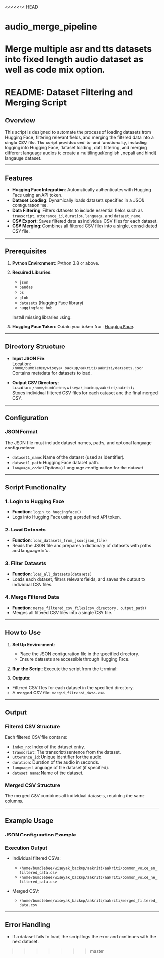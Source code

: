 <<<<<<< HEAD
# audio_merge_pipeline
Merge multiple asr and tts datasets into fixed length audio dataset as well as code mix option.
=======
# README: Dataset Filtering and Merging Script

## Overview
This script is designed to automate the process of loading datasets from Hugging Face, filtering relevant fields, and merging the filtered data into a single CSV file. The script provides end-to-end functionality, including logging into Hugging Face, dataset loading, data filtering, and merging different language audios to create a multilingual(english ,  nepali and hindi) langauge dataset.

---

## Features
- **Hugging Face Integration**: Automatically authenticates with Hugging Face using an API token.
- **Dataset Loading**: Dynamically loads datasets specified in a JSON configuration file.
- **Data Filtering**: Filters datasets to include essential fields such as `transcript`, `utterance_id`, `duration`, `language`, and `dataset_name`.
- **CSV Export**: Saves filtered data as individual CSV files for each dataset.
- **CSV Merging**: Combines all filtered CSV files into a single, consolidated CSV file.

---

## Prerequisites
1. **Python Environment**: Python 3.8 or above.
2. **Required Libraries**:
   - `json`
   - `pandas`
   - `os`
   - `glob`
   - `datasets` (Hugging Face library)
   - `huggingface_hub`

   Install missing libraries using:



3. **Hugging Face Token**: Obtain your token from [Hugging Face](https://huggingface.co/settings/tokens).

---

## Directory Structure
- **Input JSON File**:  
Location: `/home/bumblebee/wiseyak_backup/aakriti/aakriti/datasets.json`  
Contains metadata for datasets to load.

- **Output CSV Directory**:  
Location: `/home/bumblebee/wiseyak_backup/aakriti/aakriti/`  
Stores individual filtered CSV files for each dataset and the final merged CSV.

---

## Configuration
### JSON Format
The JSON file must include dataset names, paths, and optional language configurations:


- `dataset1_name`: Name of the dataset (used as identifier).
- `dataset1_path`: Hugging Face dataset path.
- `language_code`: (Optional) Language configuration for the dataset.

---

## Script Functionality
### 1. Login to Hugging Face
- **Function**: `login_to_huggingface()`
- Logs into Hugging Face using a predefined API token.

### 2. Load Datasets
- **Function**: `load_datasets_from_json(json_file)`
- Reads the JSON file and prepares a dictionary of datasets with paths and language info.

### 3. Filter Datasets
- **Function**: `load_all_datasets(datasets)`
- Loads each dataset, filters relevant fields, and saves the output to individual CSV files.

### 4. Merge Filtered Data
- **Function**: `merge_filtered_csv_files(csv_directory, output_path)`
- Merges all filtered CSV files into a single CSV file.

---

## How to Use
1. **Set Up Environment**:
   - Place the JSON configuration file in the specified directory.
   - Ensure datasets are accessible through Hugging Face.

2. **Run the Script**:
   Execute the script from the terminal:


3. **Outputs**:
- Filtered CSV files for each dataset in the specified directory.
- A merged CSV file: `merged_filtered_data.csv`.

---

## Output
### Filtered CSV Structure
Each filtered CSV file contains:
- `index_no`: Index of the dataset entry.
- `transcript`: The transcript/sentence from the dataset.
- `utterance_id`: Unique identifier for the audio.
- `duration`: Duration of the audio in seconds.
- `language`: Language of the dataset (if specified).
- `dataset_name`: Name of the dataset.

### Merged CSV Structure
The merged CSV combines all individual datasets, retaining the same columns.

---

## Example Usage
### JSON Configuration Example


### Execution Output
- Individual filtered CSVs:
  - `/home/bumblebee/wiseyak_backup/aakriti/aakriti/common_voice_en_filtered_data.csv`
  - `/home/bumblebee/wiseyak_backup/aakriti/aakriti/common_voice_ne_filtered_data.csv`
  
- Merged CSV:
  - `/home/bumblebee/wiseyak_backup/aakriti/aakriti/merged_filtered_data.csv`

---

## Error Handling
- If a dataset fails to load, the script logs the error and continues with the next dataset.







>>>>>>> master
